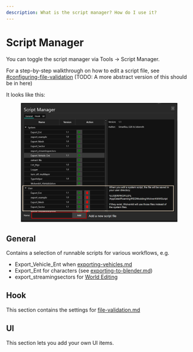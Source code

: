 ```yaml
---
description: What is the script manager? How do I use it?
---
```


# Script Manager

You can toggle the script manager via Tools -> Script Manager.&#x20;

For a step-by-step walkthrough on how to edit a script file, see [#configuring-file-validation](../file-validation.md#configuring-file-validation "mention") (TODO: A more abstract version of this should be in here)

It looks like this:

<figure><img src="../../.gitbook/assets/wolvenkit_script_manager.png" alt=""><figcaption></figcaption></figure>

## General

Contains a selection of runnable scripts for various workflows, e.g.

* Export\_Vehicle\_Ent when [exporting-vehicles.md](../../modding-community/exporting-to-blender/exporting-vehicles.md "mention")
* Export\_Ent for characters (see [exporting-to-blender.md](../../guides/modding-community/exporting-to-blender.md "mention"))
* export\_streamingsectors for [World Editing](http://127.0.0.1:5000/s/4gzcGtLrr90pVjAWVdTc/for-mod-creators/modding-guides/world-editing "mention")

## Hook

This section contains the settings for [file-validation.md](../file-validation.md "mention")

## UI

This section lets you add your own UI items.
